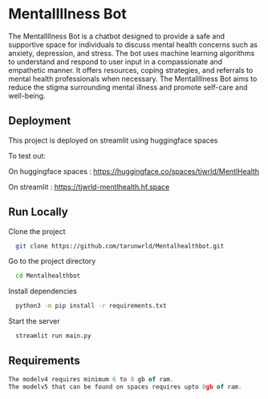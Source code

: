 
# MentalIllness Bot

The MentalIllness Bot is a chatbot designed to provide a safe and supportive space for individuals to discuss mental health concerns such as anxiety, depression, and stress. The bot uses machine learning algorithms to understand and respond to user input in a compassionate and empathetic manner. It offers resources, coping strategies, and referrals to mental health professionals when necessary. The MentalIllness Bot aims to reduce the stigma surrounding mental illness and promote self-care and well-being.


## Deployment

This project is deployed on streamlit using huggingface spaces

To test out:

On huggingface spaces : https://huggingface.co/spaces/tjwrld/MentlHealth

On streamlit : https://tjwrld-mentlhealth.hf.space



## Run Locally

Clone the project

```bash
  git clone https://github.com/tarunwrld/Mentalhealthbot.git
```

Go to the project directory

```bash
  cd Mentalhealthbot
```

Install dependencies

```bash
  python3 -m pip install -r requirements.txt
```

Start the server

```bash
  streamlit run main.py
```


## Requirements

```javascript
The modelv4 requires minimum 6 to 8 gb of ram.
The modelv5 that can be found on spaces requires upto 8gb of ram.
```

